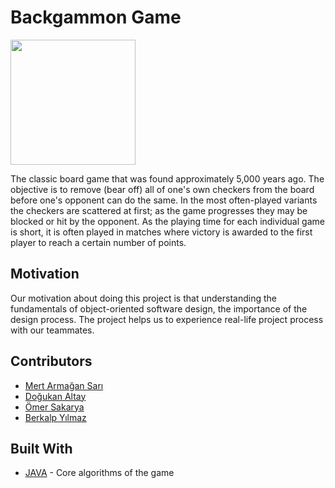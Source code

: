 
# Backgammon Game

<img src="https://upload.wikimedia.org/wikipedia/commons/thumb/f/f6/BackgammonBoard.svg/706px-BackgammonBoard.svg.png" width="200">

The classic board game that was found approximately 5,000 years ago. The objective is to remove (bear off) all of one's own checkers from the board before one's opponent can do the same. In the most often-played variants the checkers are scattered at first; as the game progresses they may be blocked or hit by the opponent. As the playing time for each individual game is short, it is often played in matches where victory is awarded to the first player to reach a certain number of points.

## Motivation

Our motivation about doing this project is that understanding the fundamentals of object-oriented software design, the importance of the design process. The project helps us to experience real-life project process with our teammates.

## Contributors

* [Mert Armağan Sarı](https://github.com/mertarmagan)
* [Doğukan Altay](https://github.com/DogukanAltay)
* [Ömer Sakarya](https://github.com/ay0)
* [Berkalp Yılmaz](https://github.com/berkalpyilmaz)


## Built With

* [JAVA](https://www.java.com/) - Core algorithms of the game
